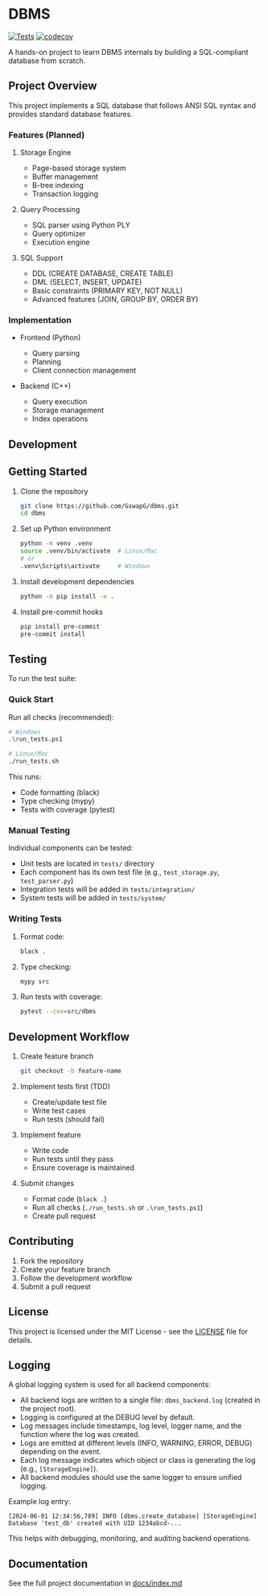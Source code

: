 # DBMS
[![Tests](https://github.com/GswapG/dbms/actions/workflows/tests.yml/badge.svg)](https://github.com/GswapG/dbms/actions/workflows/tests.yml)
[![codecov](https://codecov.io/gh/GswapG/dbms/graphs/icicle.svg?token=N0E4MJHR2M)](https://codecov.io/gh/GswapG/dbms)

A hands-on project to learn DBMS internals by building a SQL-compliant database from scratch.

## Project Overview

This project implements a SQL database that follows ANSI SQL syntax and provides standard database features.

### Features (Planned)

1. Storage Engine
   - Page-based storage system
   - Buffer management
   - B-tree indexing
   - Transaction logging

2. Query Processing
   - SQL parser using Python PLY
   - Query optimizer
   - Execution engine

3. SQL Support
   - DDL (CREATE DATABASE, CREATE TABLE)
   - DML (SELECT, INSERT, UPDATE)
   - Basic constraints (PRIMARY KEY, NOT NULL)
   - Advanced features (JOIN, GROUP BY, ORDER BY)

### Implementation

- Frontend (Python)
  - Query parsing
  - Planning
  - Client connection management

- Backend (C++)
  - Query execution
  - Storage management
  - Index operations

## Development

## Getting Started

1. Clone the repository
   ```bash
   git clone https://github.com/GswapG/dbms.git
   cd dbms
   ```

2. Set up Python environment
   ```bash
   python -m venv .venv
   source .venv/bin/activate  # Linux/Mac
   # or
   .venv\Scripts\activate     # Windows
   ```

3. Install development dependencies
   ```bash
   python -m pip install -e .
   ```

4. Install pre-commit hooks
   ```bash
   pip install pre-commit
   pre-commit install
   ```

## Testing

To run the test suite:

### Quick Start

Run all checks (recommended):
```bash
# Windows
.\run_tests.ps1

# Linux/Mac
./run_tests.sh
```

This runs:
- Code formatting (black)
- Type checking (mypy)
- Tests with coverage (pytest)

### Manual Testing

Individual components can be tested:

- Unit tests are located in `tests/` directory
- Each component has its own test file (e.g., `test_storage.py`, `test_parser.py`)
- Integration tests will be added in `tests/integration/`
- System tests will be added in `tests/system/`

### Writing Tests

1. Format code:
   ```bash
   black .
   ```

2. Type checking:
   ```bash
   mypy src
   ```

3. Run tests with coverage:
   ```bash
   pytest --cov=src/dbms
   ```

## Development Workflow

1. Create feature branch
   ```bash
   git checkout -b feature-name
   ```

2. Implement tests first (TDD)
   - Create/update test file
   - Write test cases
   - Run tests (should fail)

3. Implement feature
   - Write code
   - Run tests until they pass
   - Ensure coverage is maintained

4. Submit changes
   - Format code (`black .`)
   - Run all checks (`./run_tests.sh` or `.\run_tests.ps1`)
   - Create pull request

## Contributing

1. Fork the repository
2. Create your feature branch
3. Follow the development workflow
4. Submit a pull request

## License

This project is licensed under the MIT License - see the [LICENSE](LICENSE) file for details.

## Logging

A global logging system is used for all backend components:

- All backend logs are written to a single file: `dbms_backend.log` (created in the project root).
- Logging is configured at the DEBUG level by default.
- Log messages include timestamps, log level, logger name, and the function where the log was created.
- Logs are emitted at different levels (INFO, WARNING, ERROR, DEBUG) depending on the event.
- Each log message indicates which object or class is generating the log (e.g., `[StorageEngine]`).
- All backend modules should use the same logger to ensure unified logging.

Example log entry:
```
[2024-06-01 12:34:56,789] INFO [dbms.create_database] [StorageEngine] Database 'test_db' created with UID 1234abcd-...
```

This helps with debugging, monitoring, and auditing backend operations.

## Documentation

See the full project documentation in [docs/index.md](./docs/index.md)
